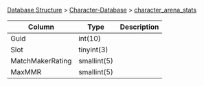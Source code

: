 [Database Structure](Database-Structure) > [Character-Database](Character-Database) > [character_arena_stats](character_arena_stats)

Column | Type | Description
--- | --- | ---
Guid | int(10) | 
Slot | tinyint(3) | 
MatchMakerRating | smallint(5) | 
MaxMMR | smallint(5) | 
